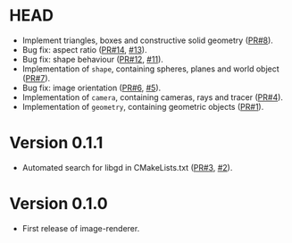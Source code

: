 # HEAD

- Implement triangles, boxes and constructive solid geometry ([PR#8](https://github.com/teozec/image-renderer/pull/8)).
- Bug fix: aspect ratio ([PR#14](https://github.com/teozec/image-renderer/pull/14), [#13](https://github.com/teozec/image-renderer/issues/13)).
- Bug fix: shape behaviour ([PR#12](https://github.com/teozec/image-renderer/pull/12), [#11](https://github.com/teozec/image-renderer/issues/11)).
- Implementation of `shape`, containing spheres, planes and world object ([PR#7](https://github.com/teozec/image-renderer/pull/7)).
- Bug fix: image orientation ([PR#6](https://github.com/teozec/image-renderer/pull/6), [#5](https://github.com/teozec/image-renderer/issues/5)).
- Implementation of `camera`, containing cameras, rays and tracer ([PR#4](https://github.com/teozec/image-renderer/pull/4)).
- Implementation of `geometry`, containing geometric objects ([PR#1](https://github.com/teozec/image-renderer/pull/1)).

# Version 0.1.1
- Automated search for libgd in CMakeLists.txt ([PR#3](https://github.com/teozec/image-renderer/pull/3), [#2](https://github.com/teozec/image-renderer/issues/2)).

# Version 0.1.0
- First release of image-renderer.
